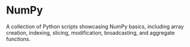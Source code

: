 # NumPy
A collection of Python scripts showcasing NumPy basics, including array creation, indexing, slicing, modification, broadcasting, and aggregate functions.
